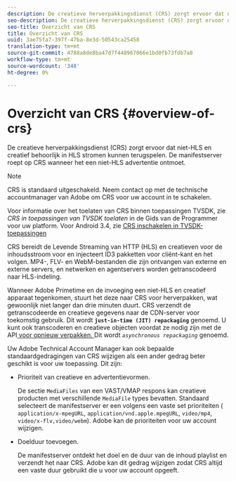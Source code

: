 ```yaml
---
description: De creatieve herverpakkingsdienst (CRS) zorgt ervoor dat niet-HLS en creatief behoorlijk in HLS stromen kunnen terugspelen. De manifestserver roept op CRS wanneer het een niet-HLS advertentie ontmoet.
seo-description: De creatieve herverpakkingsdienst (CRS) zorgt ervoor dat niet-HLS en creatief behoorlijk in HLS stromen kunnen terugspelen. De manifestserver roept op CRS wanneer het een niet-HLS advertentie ontmoet.
seo-title: Overzicht van CRS
title: Overzicht van CRS
uuid: 3ae75fa7-397f-47ba-8e3d-50543ca25458
translation-type: tm+mt
source-git-commit: 4788a8de8ba47d7f448967066e1bd0fb73fdb7a8
workflow-type: tm+mt
source-wordcount: '348'
ht-degree: 0%

---
```



# Overzicht van CRS {#overview-of-crs}

De creatieve herverpakkingsdienst (CRS) zorgt ervoor dat niet-HLS en creatief behoorlijk in HLS stromen kunnen terugspelen. De manifestserver roept op CRS wanneer het een niet-HLS advertentie ontmoet.

>[!NOTE]
>
>CRS is standaard uitgeschakeld. Neem contact op met de technische accountmanager van Adobe om CRS voor uw account in te schakelen.
>
>Voor informatie over het toelaten van CRS binnen toepassingen TVSDK, zie *CRS in toepassingen van TVSDK toelaten* in de Gids van de Programmer voor uw platform. Voor Android 3.4, zie [CRS inschakelen in TVSDK-toepassingen](../../programming/tvsdk-3x-android-prog/android-3x-advertising/ad-insertion/ad-transcoding/android-3x-ad-transcoding.md)

CRS bereidt de Levende Streaming van HTTP (HLS) en creatieven voor de inhoudsstroom voor en injecteert ID3 pakketten voor cliënt-kant en het volgen. MP4-, FLV- en WebM-bestanden die zijn ontvangen van externe en externe servers, en netwerken en agentservers worden getranscodeerd naar HLS-indeling.

Wanneer Adobe Primetime en de invoeging een niet-HLS en creatief apparaat tegenkomen, stuurt het deze naar CRS voor herverpakken, wat gewoonlijk niet langer dan drie minuten duurt. CRS verzendt de getranscodeerde en creatieve gegevens naar de CDN-server voor toekomstig gebruik. Dit wordt **`just-in-time (JIT) repackaging`** genoemd. U kunt ook transcoderen en creatieve objecten voordat ze nodig zijn met de API[ voor opnieuw verpakken. ](../../dynamic-ad-insertion/creative-repackaging-service/api-repackage.md) Dit wordt *`asynchronous repackaging`* genoemd.

Uw Adobe Technical Account Manager kan ook bepaalde standaardgedragingen van CRS wijzigen als een ander gedrag beter geschikt is voor uw toepassing. Dit zijn:

* Prioriteit van creatieve en advertentievormen.

   De sectie `MediaFiles` van een VAST/VMAP respons kan creatieve producten met verschillende `MediaFile` types bevatten. Standaard selecteert de manifestserver er een volgens een vaste set prioriteiten ( `application/x-mpegURL`, `application/vnd.apple.mpegURL`, `video/mp4`, `video/x-flv,video/webm`). Adobe kan de prioriteiten voor uw account wijzigen.
* Doelduur toevoegen.

   De manifestserver ontdekt het doel en de duur van de inhoud playlist en verzendt het naar CRS. Adobe kan dit gedrag wijzigen zodat CRS altijd een vaste duur gebruikt die u voor uw account opgeeft.
